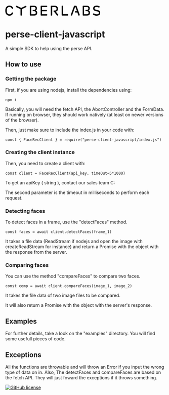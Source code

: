 [<img src="https://raw.githubusercontent.com/Yoonit-Labs/nativescript-yoonit-camera/development/logo_cyberlabs.png" width="300">](https://cyberlabs.ai/)

# perse-client-javascript

A simple SDK to help using the perse API.


## How to use

### Getting the package
First, if you are using nodejs, install the dependencies using:

```
npm i
```

Basically, you will need the fetch API, the AbortController and the FormData. If running on browser, they should work natively (at least on newer versions of the browser).

Then, just make sure to include the index.js in your code with:

```
const { FaceRecClient } = require("perse-client-javascript/index.js")
```

### Creating the client instance

Then, you need to create a client with:

```
const client = FaceRecClient(api_key, timeOut=5*1000)
```

To get an apiKey ( string ), contact our sales team C:

The second parameter is the timeout in milliseconds to perform each request.

### Detecting faces

To detect faces in a frame, use the "detectFaces" method.

```
const faces = await client.detectFaces(frame_1)
```

It takes a file data (ReadStream if nodejs and open the image with createReadStream for instance) and return a Promise with the object with the response from the server.

### Comparing faces

You can use the method "compareFaces" to compare two faces.

```
const comp = await client.compareFaces(image_1, image_2)
```

It takes the file data of two image files to be compared.

It will also return a Promise with the object with the server's response.

## Examples

For further details, take a look on the "examples" directory. You will find some usefull pieces of code.

## Exceptions

All the functions are throwable and will throw an Error if you input the wrong type of data on in. Also, The detectFaces and compareFaces are based on the fetch API. They will just foward the exceptions if it throws something.

[![GitHub license](https://img.shields.io/github/license/Naereen/StrapDown.js.svg)](https://github.com/Naereen/StrapDown.js/blob/master/LICENSE)